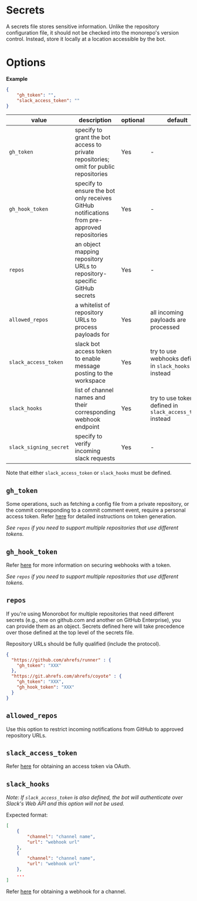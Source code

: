 # Secrets

A secrets file stores sensitive information. Unlike the repository configuration file, it should not be checked into the monorepo's version control. Instead, store it locally at a location accessible by the bot.

# Options

**Example**

```json
{
    "gh_token": "",
    "slack_access_token": ""
}
```

| value | description | optional | default |
|-|-|-|-|
| `gh_token` | specify to grant the bot access to private repositories; omit for public repositories | Yes | - |
| `gh_hook_token` | specify to ensure the bot only receives GitHub notifications from pre-approved repositories | Yes | - |
| `repos` | an object mapping repository URLs to repository-specific GitHub secrets | Yes | - |
| `allowed_repos` | a whitelist of repository URLs to process payloads for | Yes | all incoming payloads are processed |
| `slack_access_token` | slack bot access token to enable message posting to the workspace | Yes | try to use webhooks defined in `slack_hooks` instead |
| `slack_hooks` | list of channel names and their corresponding webhook endpoint | Yes | try to use token defined in `slack_access_token` instead |
| `slack_signing_secret` | specify to verify incoming slack requests | Yes | - |

Note that either `slack_access_token` or `slack_hooks` must be defined.

## `gh_token`

Some operations, such as fetching a config file from a private repository, or the commit corresponding to a commit comment event, require a personal access token. Refer [here](https://docs.github.com/en/free-pro-team@latest/github/authenticating-to-github/creating-a-personal-access-token) for detailed instructions on token generation.

*See `repos` if you need to support multiple repositories that use different tokens.*

## `gh_hook_token`

Refer [here](https://docs.github.com/en/free-pro-team@latest/developers/webhooks-and-events/securing-your-webhooks) for more information on securing webhooks with a token.

*See `repos` if you need to support multiple repositories that use different tokens.*

## `repos`

If you're using Monorobot for multiple repositories that need different secrets (e.g., one on github.com and another on GitHub Enterprise), you can provide them as an object. Secrets defined here will take precedence over those defined at the top level of the secrets file.

Repository URLs should be fully qualified (include the protocol).

```json
{
  "https://github.com/ahrefs/runner" : {
    "gh_token": "XXX"
  },
  "https://git.ahrefs.com/ahrefs/coyote" : {
    "gh_token": "XXX",
    "gh_hook_token": "XXX"
  }
}
```

## `allowed_repos`

Use this option to restrict incoming notifications from GitHub to approved repository URLs.

## `slack_access_token`

Refer [here](https://api.slack.com/authentication/oauth-v2) for obtaining an access token via OAuth.

## `slack_hooks`

*Note: If `slack_access_token` is also defined, the bot will authenticate over Slack's Web API and this option will not be used.*

Expected format:

```json
[
    {
        "channel": "channel name",
        "url": "webhook url"
    },
    {
        "channel": "channel name",
        "url": "webhook url"
    },
    ...
]
```

Refer [here](https://api.slack.com/messaging/webhooks) for obtaining a webhook for a channel.
